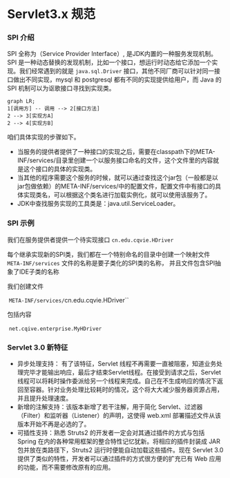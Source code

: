 # Servlet3.x 规范

### SPI 介绍

SPI 全称为（Service Provider Interface）, 是JDK内置的一种服务发现机制。SPI 是一种动态替换的发现机制，比如一个接口，想运行时动态给它添加一个实现。我们经常遇到的就是 ``java.sql.Driver`` 接口，其他不同厂商可以针对同一接口做出不同实现，mysql 和 postgresql 都有不同的实现提供给用户，而 Java 的 SPI 机制可以为讴歌接口寻找到实现类。

```mermaid
graph LR;
1[调用方] -- 调用 --> 2[接口方法] 
2 --> 3[实现方A]
2 --> 4[实现方B]
```

咱们具体实现的步骤如下。

* 当服务的提供者提供了一种接口的实现之后，需要在classpath下的META-INF/services/目录里创建一个以服务接口命名的文件，这个文件里的内容就是这个接口的具体的实现类。
* 当其他的程序需要这个服务的时候，就可以通过查找这个jar包（一般都是以jar包做依赖）的META-INF/services/中的配置文件，配置文件中有接口的具体实现类名，可以根据这个类名进行加载实例化，就可以使用该服务了。
* JDK中查找服务实现的工具类是：java.util.ServiceLoader。

### SPI 示例

我们在服务提供者提供一个待实现接口 ``cn.edu.cqvie.HDriver``

每个继承实现新的SPI类，我们都在一个特别命名的目录中创建一个映射文件 ``META-INF/services`` 文件的名称是要子类化的SPI类的名称， 并且文件包含SPI抽象了IDE子类的名称

我们创建文件

​	``META-INF/services/``cn.edu.cqvie.HDriver``

包括内容

​	``net.cqive.enterprise.MyHDriver``



### Servlet 3.0 新特征

* 异步处理支持： 有了该特征，Servlet 线程不再需要一直被阻塞，知道业务处理完毕才能输出响应，最后才结束Servlet线程。在接受到请求之后，Servlet 线程可以将耗时操作委派给另一个线程来完成。自己在不生成响应的情况下返回至容器。针对业务处理比较耗时的情况，这个将大大减少服务器资源占用，并且提升处理速度。
* 新增的注解支持：该版本新增了若干注解，用于简化 Servlet、过滤器（Filter）和监听器（Listener）的声明，这使得 web.xml 部署描述文件从该版本开始不再是必选的了。
* 可插性支持：熟悉 Struts2 的开发者一定会对其通过插件的方式与包括 Spring 在内的各种常用框架的整合特性记忆犹新。将相应的插件封装成 JAR 包并放在类路径下，Struts2 运行时便能自动加载这些插件。现在 Servlet 3.0 提供了类似的特性，开发者可以通过插件的方式很方便的扩充已有 Web 应用的功能，而不需要修改原有的应用。

